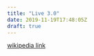 ```yaml
---
title: "Live 3.0"
date: 2019-11-19T17:48:05Z
draft: true
---
```


[wikipedia link](https://en.wikipedia.org/wiki/Life_3.0)

